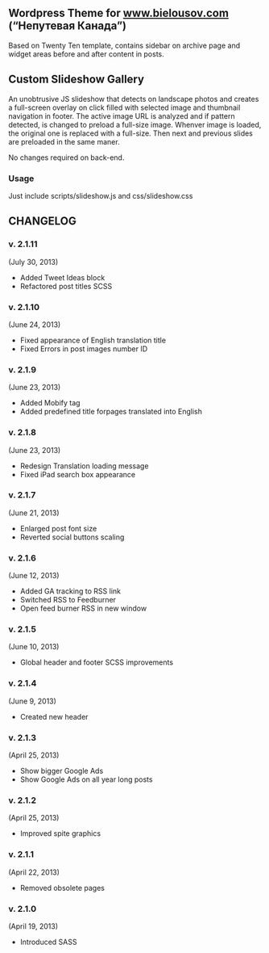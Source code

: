 ## Wordpress Theme for www.bielousov.com (“Непутевая Канада”)

Based on Twenty Ten template, contains sidebar on archive page and widget areas before and after content in posts.

## Custom Slideshow Gallery

An unobtrusive JS slideshow that detects on landscape photos and creates a full-screen overlay on click filled with selected image and thumbnail navigation in footer.
The active image URL is analyzed and if pattern detected, is changed to preload a full-size image. Whenver image is loaded, the original one is replaced with a full-size.
Then next and previous slides are preloaded in the same maner.

No changes required on back-end.


### Usage
Just include scripts/slideshow.js and css/slideshow.css

  


## CHANGELOG

### v. 2.1.11 
(July 30, 2013)
 - Added Tweet Ideas block
 - Refactored post titles SCSS


### v. 2.1.10
(June 24, 2013)
 - Fixed appearance of English translation title
 - Fixed Errors in post images number ID


### v. 2.1.9
(June 23, 2013)
 - Added Mobify tag
 - Added predefined title forpages translated into English


### v. 2.1.8
(June 23, 2013)
 - Redesign Translation loading message
 - Fixed iPad search box appearance


### v. 2.1.7
(June 21, 2013)
 - Enlarged post font size
 - Reverted social buttons scaling

### v. 2.1.6
(June 12, 2013)
 - Added GA tracking to RSS link
 - Switched RSS to Feedburner
 - Open feed burner RSS in new window

### v. 2.1.5
(June 10, 2013)
 - Global header and footer SCSS improvements

### v. 2.1.4
(June 9, 2013)
 - Created new header


### v. 2.1.3
(April 25, 2013)
 - Show bigger Google Ads
 - Show Google Ads on all year long posts


### v. 2.1.2
(April 25, 2013)
 - Improved spite graphics


### v. 2.1.1
(April 22, 2013)
 - Removed obsolete pages


### v. 2.1.0
(April 19, 2013)
 - Introduced SASS
